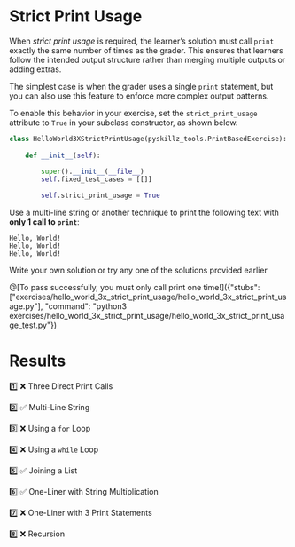 # Strict Print Usage

When *strict print usage* is required, the learner’s solution must call `print` exactly the same number of times as the grader. This ensures that learners follow the intended output structure rather than merging multiple outputs or adding extras.

The simplest case is when the grader uses a single `print` statement, but you can also use this feature to enforce more complex output patterns.

To enable this behavior in your exercise, set the `strict_print_usage` attribute to `True` in your subclass constructor, as shown below.


```python
class HelloWorld3XStrictPrintUsage(pyskillz_tools.PrintBasedExercise):
    
    def __init__(self):

        super().__init__(__file__)
        self.fixed_test_cases = [[]]

        self.strict_print_usage = True
```

Use a multi-line string or another technique to print the following text with **only 1 call to `print`**:

```text
Hello, World!
Hello, World!
Hello, World!
```

Write your own solution or try any one of the solutions provided earlier

@[To pass successfully, you must only call print one time!]({"stubs": ["exercises/hello_world_3x_strict_print_usage/hello_world_3x_strict_print_usage.py"], "command": "python3 exercises/hello_world_3x_strict_print_usage/hello_world_3x_strict_print_usage_test.py"})

# Results

1️⃣ ❌ Three Direct Print Calls

2️⃣ ✅ Multi-Line String

3️⃣ ❌ Using a `for` Loop

4️⃣ ❌ Using a `while` Loop

5️⃣ ✅ Joining a List

6️⃣ ✅ One-Liner with String Multiplication

7️⃣ ❌ One-Liner with 3 Print Statements

8️⃣ ❌ Recursion
